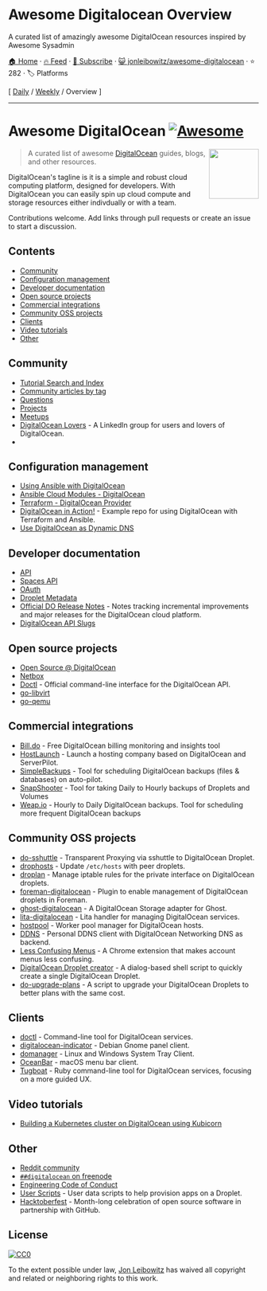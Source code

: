 # Awesome Digitalocean Overview

A curated list of amazingly awesome DigitalOcean resources inspired by Awesome Sysadmin

[🏠 Home](/README.md) · [🔥 Feed](https://www.trackawesomelist.com/jonleibowitz/awesome-digitalocean/rss.xml) · [📮 Subscribe](https://trackawesomelist.us17.list-manage.com/subscribe?u=d2f0117aa829c83a63ec63c2f&id=36a103854c) · [😺 jonleibowitz/awesome-digitalocean](https://github.com/jonleibowitz/awesome-digitalocean) · ⭐ 282 · 🏷️ Platforms

[ [Daily](/content/jonleibowitz/awesome-digitalocean/README.md) / [Weekly](/content/jonleibowitz/awesome-digitalocean/week/README.md) / Overview ]

---

# Awesome DigitalOcean [![Awesome](https://awesome.re/badge.svg)](https://awesome.re)

[<img src="https://raw.githubusercontent.com/jonleibowitz/awesome-digitalocean/master/media/DO_Logo.png" align="right" width="100">](https://www.digitalocean.com/)

> A curated list of awesome [DigitalOcean](https://www.digitalocean.com) guides, blogs, and other resources.

DigitalOcean's tagline is it is a simple and robust cloud computing platform, designed for developers. With DigitalOcean you can easily spin up cloud compute and storage resources either indivdually or with a team.

Contributions welcome. Add links through pull requests or create an issue to start a discussion.

## Contents

*   [Community](#community)
*   [Configuration management](#configuration-management)
*   [Developer documentation](#developer-documentation)
*   [Open source projects](#open-source-projects)
*   [Commercial integrations](#commercial-integrations)
*   [Community OSS projects](#community-oss-projects)
*   [Clients](#clients)
*   [Video tutorials](#video-tutorials)
*   [Other](#other)

## Community

*   [Tutorial Search and Index](https://www.digitalocean.com/community/tutorials)
*   [Community articles by tag](https://www.digitalocean.com/community/tags)
*   [Questions](https://www.digitalocean.com/community/questions)
*   [Projects](https://www.digitalocean.com/community/projects)
*   [Meetups](https://www.meetup.com/pro/digitalocean/)
*   [DigitalOcean Lovers](https://www.linkedin.com/groups/8876623/) - A LinkedIn group for users and lovers of DigitalOcean.
*

## Configuration management

*   [Using Ansible with DigitalOcean](https://the.binbashtheory.com/using-ansible-with-digitalocean/)
*   [Ansible Cloud Modules - DigitalOcean](https://docs.ansible.com/ansible/latest/collections/community/digitalocean/index.html#plugins-in-community-digitalocean)
*   [Terraform - DigitalOcean Provider](https://www.terraform.io/docs/providers/do/)
*   [DigitalOcean in Action!](https://github.com/keinohguchi/do-in-action) - Example repo for using DigitalOcean with Terraform and Ansible.
*   [Use DigitalOcean as Dynamic DNS](https://surdu.me/2019/07/28/digital-ocean-ddns.html)

## Developer documentation

*   [API](https://developers.digitalocean.com/documentation/v2/)
*   [Spaces API](https://developers.digitalocean.com/documentation/spaces/)
*   [OAuth](https://developers.digitalocean.com/documentation/oauth/)
*   [Droplet Metadata](https://developers.digitalocean.com/documentation/metadata/)
*   [Official DO Release Notes](https://www.digitalocean.com/docs/release-notes/) - Notes tracking incremental improvements and major releases for the DigitalOcean cloud platform.
*   [DigitalOcean API Slugs](https://slugs.do-api.dev/)

## Open source projects

*   [Open Source @ DigitalOcean](https://developers.digitalocean.com/opensource/)
*   [Netbox](https://github.com/digitalocean/netbox)
*   [Doctl](https://github.com/digitalocean/doctl) - Official command-line interface for the DigitalOcean API.
*   [go-libvirt](https://github.com/digitalocean/go-libvirt)
*   [go-qemu](https://github.com/digitalocean/go-qemu)

## Commercial integrations

*   [Bill.do](https://bill.do) - Free DigitalOcean billing monitoring and insights tool
*   [HostLaunch](https://hostlaunch.io) - Launch a hosting company based on DigitalOcean and ServerPilot.
*   [SimpleBackups](https://simplebackups.io) - Tool for scheduling DigitalOcean backups (files & databases) on auto-pilot.
*   [SnapShooter](https://snapshooter.io/digitalocean) - Tool for taking Daily to Hourly backups of Droplets and Volumes
*   [Weap.io](https://weap.io) - Hourly to Daily DigitalOcean backups. Tool for scheduling more frequent DigitalOcean backups

## Community OSS projects

*   [do-sshuttle](https://github.com/f/do-sshuttle) - Transparent Proxying via sshuttle to DigitalOcean Droplet.
*   [drophosts](https://github.com/qmx/drophosts) - Update `/etc/hosts` with peer droplets.
*   [droplan](https://github.com/tam7t/droplan) - Manage iptable rules for the private interface on DigitalOcean droplets.
*   [foreman-digitalocean](https://github.com/theforeman/foreman-digitalocean) - Plugin to enable management of DigitalOcean droplets in Foreman.
*   [ghost-digitalocean](https://github.com/shiva-hack/ghost-digitalocean) - A DigitalOcean Storage adapter for Ghost.
*   [lita-digitalocean](https://github.com/jimmycuadra/lita-digitalocean) - Lita handler for managing DigitalOcean services.
*   [hostpool](https://github.com/progrium/hostpool) - Worker pool manager for DigitalOcean hosts.
*   [DDNS](https://github.com/skibish/ddns) - Personal DDNS client with DigitalOcean Networking DNS as backend.
*   [Less Confusing Menus](https://github.com/addpipe/Less-Confusing-Digital-Ocean-Menus) - A Chrome extension that makes account menus less confusing.
*   [DigitalOcean Droplet creator](https://github.com/NicholasPCole/dodc) - A dialog-based shell script to quickly create a single DigitalOcean Droplet.
*   [do-upgrade-plans](https://github.com/bjornjohansen/do-upgrade-plans) - A script to upgrade your DigitalOcean Droplets to better plans with the same cost.

## Clients

*   [doctl](https://github.com/digitalocean/doctl) - Command-line tool for DigitalOcean services.
*   [digitalocean-indicator](https://github.com/andrewsomething/digitalocean-indicator) - Debian Gnome panel client.
*   [domanager](https://github.com/itohnobue/domanager) - Linux and Windows System Tray Client.
*   [OceanBar](https://github.com/terhechte/OceanBar) - macOS menu bar client.
*   [Tugboat](https://github.com/pearkes/tugboat) - Ruby command-line tool for DigitalOcean services, focusing on a more guided UX.

## Video tutorials

*   [Building a Kubernetes cluster on DigitalOcean using Kubicorn](https://www.youtube.com/watch?v=XpxgSZ3dspE)

## Other

*   [Reddit community](https://www.reddit.com/r/digital_ocean/)
*   [`##digitalocean` on freenode](https://webchat.freenode.net/)
*   [Engineering Code of Conduct](https://github.com/digitalocean/engineering-code-of-conduct)
*   [User Scripts](https://github.com/digitalocean/do_user_scripts) - User data scripts to help provision apps on a Droplet.
*   [Hacktoberfest](https://hacktoberfest.digitalocean.com/) - Month-long celebration of open source software in partnership with GitHub.

## License

[![CC0](http://mirrors.creativecommons.org/presskit/buttons/88x31/svg/cc-zero.svg)](https://creativecommons.org/publicdomain/zero/1.0/)

To the extent possible under law, [Jon Leibowitz](https://github.com/jonleibowitz) has waived all copyright and related or neighboring rights to this work.

